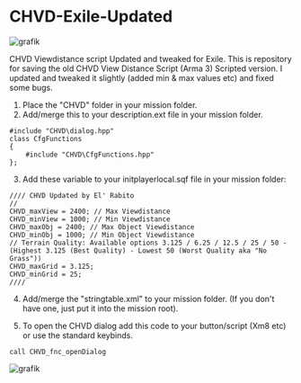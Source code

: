 # CHVD-Exile-Updated

![grafik](https://github.com/ELRabito/CHVD-Exile-Updated/assets/39779934/1a8765c5-977f-4697-9370-b03523a1af53)

CHVD Viewdistance script Updated and tweaked for Exile.
This is repository for saving the old CHVD View Distance Script (Arma 3) Scripted version.
I updated and tweaked it slightly (added min & max values etc) and fixed some bugs. 

1. Place the "CHVD" folder in your mission folder.
2. Add/merge this to your description.ext file in your mission folder.
```
#include "CHVD\dialog.hpp"
class CfgFunctions
{
    #include "CHVD\CfgFunctions.hpp"
};
```

3. Add these variable to your initplayerlocal.sqf file in your mission folder:
```
//// CHVD Updated by El' Rabito
//
CHVD_maxView = 2400; // Max Viewdistance
CHVD_minView = 1000; // Min Viewdistance
CHVD_maxObj = 2400; // Max Object Viewdistance
CHVD_minObj = 1000; // Min Object Viewdistance
// Terrain Quality: Available options 3.125 / 6.25 / 12.5 / 25 / 50 - (Highest 3.125 (Best Quality) - Lowest 50 (Worst Quality aka "No Grass"))
CHVD_maxGrid = 3.125;
CHVD_minGrid = 25;
////
```

4. Add/merge the "stringtable.xml" to your mission folder. (If you don't have one, just put it into the mission root).

5. To open the CHVD dialog add this code to your button/script (Xm8 etc) or use the standard keybinds.
```
call CHVD_fnc_openDialog
```
![grafik](https://github.com/ELRabito/CHVD-Exile-Updated/assets/39779934/0c7c0197-f0f0-4150-aef2-ea1759834d38)

